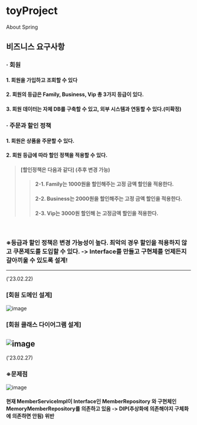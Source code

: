 # toyProject
About Spring

## 비즈니스 요구사항
### · 회원
#### 1. 회원을 가입하고 조회할 수 있다
#### 2. 회원의 등급은 Family, Business, Vip 총 3가지 등급이 있다.
#### 3. 회원 데이터는 자체 DB를 구축할 수 있고, 외부 시스템과 연동할 수 있다.(미확정)
### · 주문과 할인 정책
#### 1. 회원은 상품을 주문할 수 있다.
#### 2. 회원 등급에 따라 할인 정책을 적용할 수 있다.
> #### [할인정책은 다음과 같다] (추후 변경 가능)
>   > #### 2-1. Family는 1000원을 할인해주는 고정 금액 할인을 적용한다.
>   > #### 2-2. Business는 2000원을 할인해주는 고정 금액 할인을 적용한다.
>   > #### 2-3. Vip는 3000원 할인해 는 고정금액 할인을 적용한다.
<br>

### ※등급과 할인 정책은 변경 가능성이 높다. 최악의 경우 할인을 적용하지 않고 쿠폰제도를 도입할 수 있다. -> Interface를 만들고 구현체를 언제든지 갈아끼울 수 있도록 설계!
----------------------------------------------------------------------------------
('23.02.22)
### [회원 도메인 설계]
![image](https://user-images.githubusercontent.com/51987233/220662559-47172227-c67c-4869-ae7c-ef402190ef4a.png)

### [회원 클래스 다이어그램 설계]
![image](https://user-images.githubusercontent.com/51987233/220662671-b3832cc6-b13b-463c-a710-e50b3a435d9a.png)
----------------------------------------------------------------------------------
('23.02.27)
### ※문제점
![image](https://user-images.githubusercontent.com/51987233/221590967-a39effc0-cf77-45c6-b5ed-e93f085f20da.png)
#### 현재 MemberServiceImpl이 Interface인 MemberRepository 와 구현체인 MemoryMemberRepository를 의존하고 있음 -> DIP(추상화에 의존해야지 구체화에 의존하면 안됨) 위반
